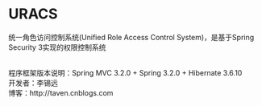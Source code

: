 URACS
=====

统一角色访问控制系统(Unified Role Access Control System)，是基于Spring Security 3实现的权限控制系统

<br/>
程序框架版本说明：Spring MVC 3.2.0 + Spring 3.2.0 + Hibernate 3.6.10


<br/>
开发者：李锡远
<br/>
博客：http://taven.cnblogs.com
<br/>


